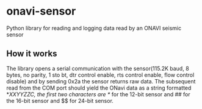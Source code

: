 # onavi-sensor
Python library for reading and logging data read by an ONAVI seismic sensor

## How it works
The library opens a serial communication with the sensor(115.2K baud, 8 bytes, no parity, 1 sto bt, dtr control enable, rts control enable, flow control disable) and by sending 0x2a the sensor returns raw data.
The subsequent read from the COM port should yield the ONavi data as a string formatted \**XXYYZZC, the first two characters are \** for the 12-bit sensor and ## for the 16-bit sensor and $$ for 24-bit sensor.  

